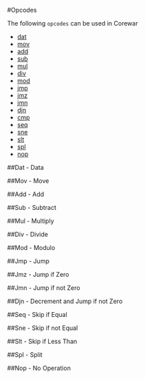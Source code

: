 #Opcodes

The following `opcodes` can be used in Corewar

* [dat](#dat-data)
* [mov](#mov-move)
* [add](#add-add)
* [sub](#sub-subtract)
* [mul](#mul-multiply)
* [div](#div-divide)
* [mod](#mod-modulo)
* [jmp](#jmp-jump)
* [jmz](#jmz-jump-if-zero)
* [jmn](#jmn-jump-if-not-zero)
* [djn](#djn-decrement-and-jump-if-not-zero)
* [cmp](#seq-skip-if-equal)
* [seq](#seq-skip-if-equal)
* [sne](#sne-skip-if-not-equal)
* [slt](#slt-skip-if-less-than)
* [spl](#spl-split)
* [nop](#nop-no-operation)

##Dat - Data

##Mov - Move

##Add - Add

##Sub - Subtract

##Mul - Multiply

##Div - Divide

##Mod - Modulo

##Jmp - Jump

##Jmz - Jump if Zero

##Jmn - Jump if not Zero

##Djn - Decrement and Jump if not Zero

##Seq - Skip if Equal

##Sne - Skip if not Equal

##Slt - Skip if Less Than

##Spl - Split

##Nop - No Operation

